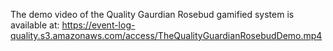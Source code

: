 The demo video of the Quality Gaurdian Rosebud gamified system is available at: https://event-log-quality.s3.amazonaws.com/access/TheQualityGuardianRosebudDemo.mp4
